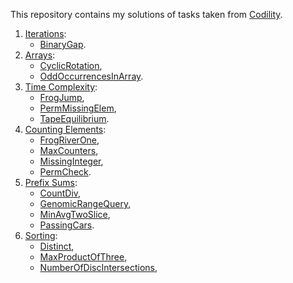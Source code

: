 This repository contains my solutions of tasks taken from [Codility](https://app.codility.com/programmers/lessons/2-arrays/).

1. [Iterations](https://app.codility.com/programmers/lessons/1-iterations/): 
   - [BinaryGap](https://app.codility.com/programmers/lessons/1-iterations/binary_gap/).
2. [Arrays](https://app.codility.com/programmers/lessons/2-arrays/):
   - [CyclicRotation](https://app.codility.com/programmers/lessons/2-arrays/cyclic_rotation/),
   - [OddOccurrencesInArray](https://app.codility.com/programmers/lessons/2-arrays/odd_occurrences_in_array/).
3. [Time Complexity](https://app.codility.com/programmers/lessons/3-time_complexity/):
   - [FrogJump](https://app.codility.com/programmers/lessons/3-time_complexity/frog_jmp/),
   - [PermMissingElem](https://app.codility.com/programmers/lessons/3-time_complexity/perm_missing_elem/),
   - [TapeEquilibrium](https://app.codility.com/programmers/lessons/3-time_complexity/tape_equilibrium/).
4. [Counting Elements](https://app.codility.com/programmers/lessons/4-counting_elements/):
   - [FrogRiverOne](https://app.codility.com/programmers/lessons/4-counting_elements/frog_river_one/),
   - [MaxCounters](https://app.codility.com/programmers/lessons/4-counting_elements/max_counters/),
   - [MissingInteger](https://app.codility.com/programmers/lessons/4-counting_elements/missing_integer/),
   - [PermCheck](https://app.codility.com/programmers/lessons/4-counting_elements/perm_check/).
5. [Prefix Sums](https://app.codility.com/programmers/lessons/5-prefix_sums/):
   - [CountDiv](https://app.codility.com/programmers/lessons/5-prefix_sums/count_div/),
   - [GenomicRangeQuery](https://app.codility.com/programmers/lessons/5-prefix_sums/genomic_range_query/),
   - [MinAvgTwoSlice](https://app.codility.com/programmers/lessons/5-prefix_sums/min_avg_two_slice/),
   - [PassingCars](https://app.codility.com/programmers/lessons/5-prefix_sums/passing_cars/).
6. [Sorting](https://app.codility.com/programmers/lessons/6-sorting/):
   - [Distinct](https://app.codility.com/programmers/lessons/6-sorting/distinct/),
   - [MaxProductOfThree](https://app.codility.com/programmers/lessons/6-sorting/max_product_of_three/),
   - [NumberOfDiscIntersections](https://app.codility.com/programmers/lessons/6-sorting/number_of_disc_intersections/),
